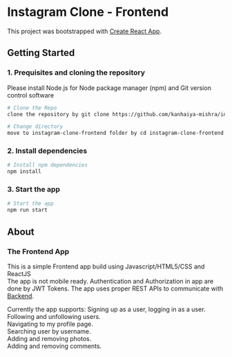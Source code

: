 # Instagram Clone - Frontend

This project was bootstrapped with [Create React App](https://github.com/facebook/create-react-app).

## Getting Started

### 1. Prequisites and cloning the repository

Please install Node.js for Node package manager (npm) and Git version control software 

```bash
# Clone the Repo
clone the repository by git clone https://github.com/kanhaiya-mishra/instagram-clone-frontend.git

# Change directory
move to instagram-clone-frontend folder by cd instagram-clone-frontend
```

### 2. Install dependencies
```bash
# Install npm dependencies
npm install
```

### 3. Start the app
```bash
# Start the app
npm run start
```

## About

### The Frontend App

This is a simple Frontend app build using Javascript/HTML5/CSS and ReactJS<br />
The app is not mobile ready.
Authentication and Authorization in app are done by JWT Tokens.
The app uses proper REST APIs to communicate with [Backend](https://github.com/kanhaiya-mishra/instagram-clone-backend).

Currently the app supports:
Signing up as a user, logging in as a user.<br />
Following and unfollowing users.<br />
Navigating to my profile page.<br />
Searching user by username.<br />
Adding and removing photos.<br />
Adding and removing comments.